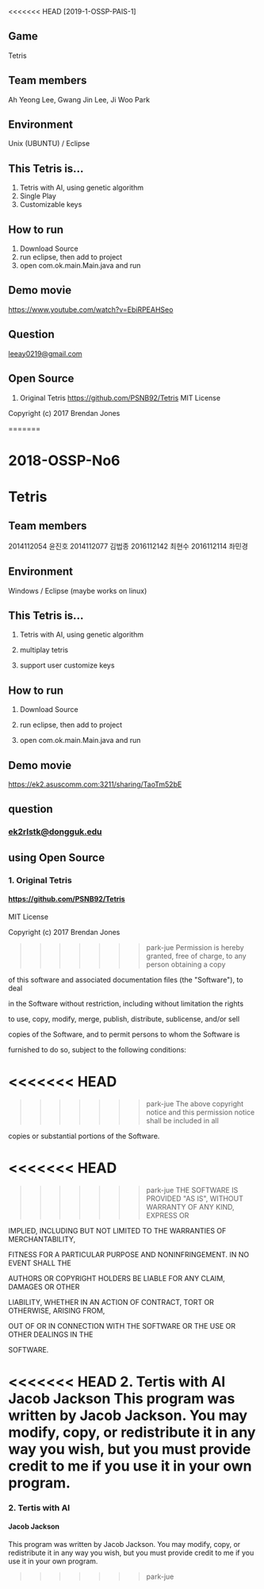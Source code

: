 <<<<<<< HEAD
﻿[2019-1-OSSP-PAIS-1]
 
Game
-------------
Tetris 

Team members
-------------
Ah Yeong Lee, Gwang Jin Lee, Ji Woo Park

Environment
-------------
Unix (UBUNTU) / Eclipse 

This Tetris is...
-----------------
1. Tetris with AI, using genetic algorithm
2. Single Play 
3. Customizable keys

How to run
-------------
1. Download Source
2. run eclipse, then add to project
3. open com.ok.main.Main.java and run

Demo movie
-------------
https://www.youtube.com/watch?v=EbiRPEAHSeo

Question
-------------
leeay0219@gmail.com

Open Source
-------------
1. Original Tetris
https://github.com/PSNB92/Tetris
MIT License

Copyright (c) 2017 Brendan Jones

=======
# 2018-OSSP-No6
# Tetris

## Team members
2014112054 윤진호
2014112077 김법종
2016112142 최현수
2016112114 좌민경

## Environment
Windows / Eclipse
(maybe works on linux)

## This Tetris is...
1. Tetris with AI, using genetic algorithm

2. multiplay tetris

3. support user customize keys

## How to run
1. Download Source

2. run eclipse, then add to project

3. open com.ok.main.Main.java and run

## Demo movie
https://ek2.asuscomm.com:3211/sharing/TaoTm52bE

## question
### ek2rlstk@dongguk.edu

## using Open Source
### 1. Original Tetris
#### https://github.com/PSNB92/Tetris
MIT License



Copyright (c) 2017 Brendan Jones



>>>>>>> park-jue
Permission is hereby granted, free of charge, to any person obtaining a copy

of this software and associated documentation files (the "Software"), to deal

in the Software without restriction, including without limitation the rights

to use, copy, modify, merge, publish, distribute, sublicense, and/or sell

copies of the Software, and to permit persons to whom the Software is

furnished to do so, subject to the following conditions:

<<<<<<< HEAD
=======


>>>>>>> park-jue
The above copyright notice and this permission notice shall be included in all

copies or substantial portions of the Software.

<<<<<<< HEAD
=======


>>>>>>> park-jue
THE SOFTWARE IS PROVIDED "AS IS", WITHOUT WARRANTY OF ANY KIND, EXPRESS OR

IMPLIED, INCLUDING BUT NOT LIMITED TO THE WARRANTIES OF MERCHANTABILITY,

FITNESS FOR A PARTICULAR PURPOSE AND NONINFRINGEMENT. IN NO EVENT SHALL THE

AUTHORS OR COPYRIGHT HOLDERS BE LIABLE FOR ANY CLAIM, DAMAGES OR OTHER

LIABILITY, WHETHER IN AN ACTION OF CONTRACT, TORT OR OTHERWISE, ARISING FROM,

OUT OF OR IN CONNECTION WITH THE SOFTWARE OR THE USE OR OTHER DEALINGS IN THE

SOFTWARE.

<<<<<<< HEAD
2. Tertis with AI
Jacob Jackson
This program was written by Jacob Jackson. You may modify, copy, or redistribute it in any way you wish, but you must provide credit to me if you use it in your own program.
=======
### 2. Tertis with AI
#### Jacob Jackson
This program was written by Jacob Jackson. You may modify,
copy, or redistribute it in any way you wish, but you must
provide credit to me if you use it in your own program.
>>>>>>> park-jue
